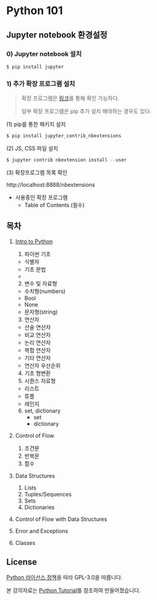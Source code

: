 # Python 101 

## Jupyter notebook 환경설정
### 0) Jupyter notebook 설치

```powershell
$ pip install jupyter
```

### 1) 추가 확장 프로그램 설치

> 확장 프로그램은 [링크](https://jupyter-contrib-nbextensions.readthedocs.io/en/latest/index.html)를 통해 확인 가능하다. 
>
> 일부 확장 프로그램은 pip 추가 설치 해야하는 경우도 있다.

(1) pip를 통한 패키지 설치

```powershell
$ pip install jupyter_contrib_nbextensions
```

(2) JS, CSS 파일 설치

```powershell
$ jupyter contrib nbextension install --user
```

(3) 확장프로그램 목록 확인

http://localhost:8888/nbextensions

* 사용중인 확장 프로그램
  * Table of Contents (필수)

## 목차

1. [Intro to Python](./01_Python_intro.ipynb)

   1. 파이썬 기초

     * 식별자
     * 기초 문법
     * 
   2. 변수 및 자료형 

     * 수치형(numbers)
     * Bool
     * None
     * 문자형(string)
   3. 연산자

     * 산술 연산자
     * 비교 연산자
     * 논리 연산자
     * 복합 연산자
     * 기타 연산자
     * 연산자 우선순위
   4. 기초 형변환
   5. 시퀀스 자료형
     * 리스트
     * 튜플
     * 레인지
   6. set, dictionary
      * set
      * dictionary

2. Control of Flow

   1. 조건문 
   2. 반복문
   3. 함수

3. Data Structures 

   1. Lists
   2. Tuples/Sequences
   3. Sets
   4. Dictionaries

4. Control of Flow with Data Structures

5. Error and Exceptions

6. Classes

## License

[Python 라이선스 정책](https://docs.python.org/3/license.html)을 따라 GPL-3.0을 따릅니다. 

본 강의자료는 [Python Tutorial](https://docs.python.org/3.6/tutorial/index.html)를 참조하여 만들어졌습니다.
